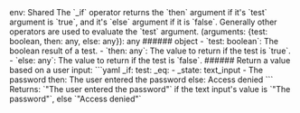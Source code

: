 <TITLE>_if</TITLE>
<METADATA>env: Shared</METADATA>
<DESCRIPTION>The `_if` operator returns the `then` argument if it's `test` argument is `true`, and it's `else` argument if it is `false`. Generally other operators are used to evaluate the `test` argument.</DESCRIPTION>
<USAGE>(arguments: {test: boolean, then: any, else: any}): any
###### object
  - `test: boolean`: The boolean result of a test.
  - `then: any`: The value to return if the test is `true`.
  - `else: any`: The value to return if the test is `false`.</USAGE>
<EXAMPLES>###### Return a value based on a user input:
```yaml
_if:
  test:
    _eq:
      - _state: text_input
      - The password
  then: The user entered the password
  else: Access denied
```
Returns: `"The user entered the password"` if the text input's value is `"The password"`, else `"Access denied"`</EXAMPLES>
